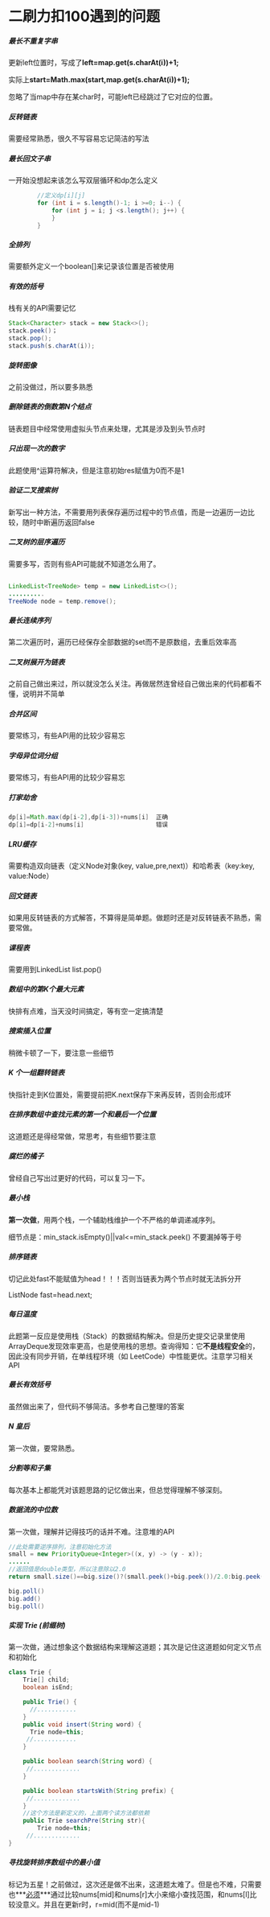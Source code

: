# 二刷力扣100遇到的问题

##### 最长不重复字串

更新left位置时，写成了**left=map.get(s.charAt(i))+1;**

实际上**start=Math.max(start,map.get(s.charAt(i))+1);**

忽略了当map中存在某char时，可能left已经跳过了它对应的位置。

##### 反转链表

需要经常熟悉，很久不写容易忘记简洁的写法

##### 最长回文子串

一开始没想起来该怎么写双层循环和dp怎么定义

```java
        //定义dp[i][j]
        for (int i = s.length()-1; i >=0; i--) {
            for (int j = i; j <s.length(); j++) {
            }
        }
```

##### 全排列

需要额外定义一个boolean[]来记录该位置是否被使用

##### 有效的括号

栈有关的API需要记忆

```java
Stack<Character> stack = new Stack<>();
stack.peek()；
stack.pop();
stack.push(s.charAt(i));
```

##### 旋转图像

之前没做过，所以要多熟悉

##### 删除链表的倒数第N个结点

链表题目中经常使用虚拟头节点来处理，尤其是涉及到头节点时

##### 只出现一次的数字

此题使用^运算符解决，但是注意初始res赋值为0而不是1

##### 验证二叉搜索树

新写出一种方法，不需要用列表保存遍历过程中的节点值，而是一边遍历一边比较，随时中断遍历返回false

##### 二叉树的层序遍历

需要多写，否则有些API可能就不知道怎么用了。

```java

LinkedList<TreeNode> temp = new LinkedList<>();
..........
TreeNode node = temp.remove();

```

##### 最长连续序列

第二次遍历时，遍历已经保存全部数据的set而不是原数组，去重后效率高

##### 二叉树展开为链表

之前自己做出来过，所以就没怎么关注。再做居然连曾经自己做出来的代码都看不懂，说明并不简单

##### 合并区间

要常练习，有些API用的比较少容易忘

##### 字母异位词分组

要常练习，有些API用的比较少容易忘

##### 打家劫舍

```Java
dp[i]=Math.max(dp[i-2],dp[i-3])+nums[i]  正确
dp[i]=dp[i-2]+nums[i]                    错误
```

##### LRU缓存

需要构造双向链表（定义Node对象(key, value,pre,next)）和哈希表（key:key, value:Node）

##### 回文链表

如果用反转链表的方式解答，不算得是简单题。做题时还是对反转链表不熟悉，需要常做。

##### 课程表

需要用到LinkedList   list.pop()

##### 数组中的第K个最大元素

快排有点难，当天没时间搞定，等有空一定搞清楚

##### 搜索插入位置

稍微卡顿了一下，要注意一些细节

##### K 个一组翻转链表

快指针走到K位置处，需要提前把K.next保存下来再反转，否则会形成环

##### 在排序数组中查找元素的第一个和最后一个位置

这道题还是得经常做，常思考，有些细节要注意

##### 腐烂的橘子

曾经自己写出过更好的代码，可以复习一下。

##### 最小栈

**第一次做**，用两个栈，一个辅助栈维护一个不严格的单调递减序列。

细节点是：min_stack.isEmpty()||val<=min_stack.peek()    不要漏掉等于号

##### 排序链表

切记此处fast不能赋值为head！！！否则当链表为两个节点时就无法拆分开

ListNode fast=head.next;

##### 每日温度

此题第一反应是使用栈（Stack）的数据结构解决。但是历史提交记录里使用ArrayDeque发现效率更高，也是使用栈的思想。查询得知：它**不是线程安全**的，因此没有同步开销，在单线程环境（如 LeetCode）中性能更优。注意学习相关API

##### 最长有效括号

虽然做出来了，但代码不够简洁。多参考自己整理的答案

##### N 皇后

第一次做，要常熟悉。

##### 分割等和子集 

每次基本上都能凭对该题思路的记忆做出来，但总觉得理解不够深刻。

##### 数据流的中位数

第一次做，理解并记得技巧的话并不难。注意堆的API  

```java
//此处需要逆序排列，注意初始化方法
small = new PriorityQueue<Integer>((x, y) -> (y - x));
......
//返回值是double类型，所以注意除以2.0
return small.size()==big.size()?(small.peek()+big.peek())/2.0:big.peek();

big.poll()
big.add()
big.poll()
```

##### 实现 Trie (前缀树)

第一次做，通过想象这个数据结构来理解这道题；其次是记住这道题如何定义节点和初始化

```java
class Trie {
    Trie[] child;
    boolean isEnd;

    public Trie() {
      //...........
    }
    public void insert(String word) {
      Trie node=this;
     //............
    }

    public boolean search(String word) {
     //.............
    }

    public boolean startsWith(String prefix) {
     //.............
    }
    //这个方法是新定义的，上面两个读方法都依赖
    public Trie searchPre(String str){
        Trie node=this;
     //.............
}
```

##### 寻找旋转排序数组中的最小值

标记为五星！之前做过，这次还是做不出来，这道题太难了。但是也不难，只需要也***<u>必须</u>***通过比较nums[mid]和nums[r]大小来缩小查找范围，和nums[l]比较没意义。并且在更新r时，r=mid(而不是mid-1)


